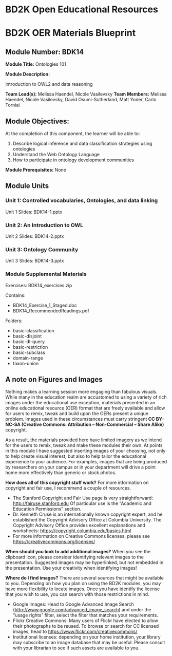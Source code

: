 # BD2K Open Educational Resources


# BD2K OER Materials Blueprint


## Module Number: BDK14

**Module Title:** Ontologies 101

**Module Description:**

Introduction to OWL2 and data reasoning

**Team Lead(s):** Melissa Haendel, Nicole Vasilevsky
**Team Members:** Melissa Haendel, Nicole Vasilevsky, David Osumi-Sutherland, Matt Yoder, Carlo Torniai

## Module Objectives:

At the completion of this component, the learner will be able to:

1. Describe logical inference and data classification strategies using ontologies
2. Understand the Web Ontology Language
3. How to participate in ontology development communities

**Module Prerequisites:** None

## Module Units
### Unit 1: Controlled vocabularies, Ontologies, and data linking

Unit 1 Slides: BDK14-1.pptx

### Unit 2: An Introduction to OWL

Unit 2 Slides: BDK14-2.pptx

### Unit 3: Ontology Community

Unit 3 Slides: BDK14-3.pptx

### Module Supplemental Materials

Exercises: BDK14\_exercises.zip

Contains:
- BDK14\_Exercise_1\_Staged.doc
- BDK14\_RecommendedReadings.pdf

Folders:
- basic-classification
- basic-disjoint
- basic-dl-query
- basic-restriction
- basic-subclass
- domain-range
- taxon-union

## A note on Figures and Images

Nothing makes a learning session more engaging than fabulous visuals.  While many in the education realm are accustomed to using a variety of rich images under the educational use exception, materials presented in an online educational resource (OER) format that are freely available and allow for users to remix, tweak and build upon the OERs present a unique problem.  Images used in these circumstances must carry stringent **CC BY-NC-SA (Creative Commons: Attribution – Non-Commercial – Share Alike)** copyright.

As a result, the materials provided here have limited imagery as we intend for the users to remix, tweak and make these modules their own.  At points in this module I have suggested inserting images of your choosing, not only to help create visual interest, but also to help tailor the educational experience to your audience.  For examples, images that are being produced by researchers on your campus or in your department will drive a point home more effectively than generic or stock photos.

**How does all of this copyright stuff work?**  For more information on copyright and fair use, I recommend a couple of resources.

- The Stanford Copyright and Fair Use page is very straightforward: http://fairuse.stanford.edu  Of particular use is the “Academic and Education Permissions” section.  
- Dr. Kenneth Cruse is an internationally known copyright expert, and he established the Copyright Advisory Office at Columbia University.  The Copyright Advisory Office provides excellent explanations and worksheets: https://copyright.columbia.edu/basics.html 
- For more information on Creative Commons licenses, please see https://creativecommons.org/licenses/

**When should you look to add additional images?**  When you see the clipboard icon, please consider identifying relevant images to the presentation.  Suggested images may be hyperlinked, but not embedded in the presentation.  Use your creativity when identifying images!  

**Where do I find images?** There are several sources that might be available to you.  Depending on how you plan on using the BD2K modules, you may have more flexibility to locate images.  Once you have identify the license that you wish to use, you can search with those restrictions in mind.

- Google Images:  Head to Google Advanced Image Search (http://www.google.com/advanced_image_search) and under the “usage rights” filter, select the filter that matches your requirements.
- Flickr Creative Commons:  Many users of Flickr have elected to allow their photographs to be reused.  To browse or search for CC licensed images, head to https://www.flickr.com/creativecommons/  
- Institutional licenses: depending on your home institution, your library may subscribe to an image database that may be useful.  Please consult with your librarian to see if such assets are available to you.
